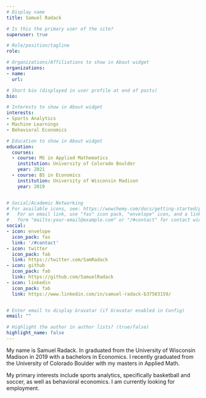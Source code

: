 ```yaml
---
# Display name
title: Samuel Radack

# Is this the primary user of the site?
superuser: true

# Role/position/tagline
role:

# Organizations/Affiliations to show in About widget
organizations:
- name: 
  url: 

# Short bio (displayed in user profile at end of posts)
bio: 

# Interests to show in About widget
interests:
- Sports Analytics
- Machine Learnings
- Behavioral Economics

# Education to show in About widget
education:
  courses:
  - course: MS in Applied Mathematics
    institution: University of Colorado Boulder
    year: 2021
  - course: BS in Economics
    institution: University of Wisconsin Madison
    year: 2019


# Social/Academic Networking
# For available icons, see: https://wowchemy.com/docs/getting-started/page-builder/#icons
#   For an email link, use "fas" icon pack, "envelope" icon, and a link in the
#   form "mailto:your-email@example.com" or "/#contact" for contact widget.
social:
- icon: envelope
  icon_pack: fas
  link: '/#contact'
- icon: twitter
  icon_pack: fab
  link: https://twitter.com/SamRadack
- icon: github
  icon_pack: fab
  link: https://github.com/SamuelRadack
- icon: linkedin
  icon_pack: fab
  link: https://www.linkedin.com/in/samuel-radack-b37503159/


# Enter email to display Gravatar (if Gravatar enabled in Config)
email: ""

# Highlight the author in author lists? (true/false)
highlight_name: false
---
```

My name is Samuel Radack. In graduated from the University of Wisconsin Madison in 2019 with a bachelors in Economics. I recently graduated from the University of Colorado Boulder with my masters in Applied Math.

My primary interests include sports analytics, specifically basketball and soccer, as well as behavioral economics. I am currently looking for employment.
